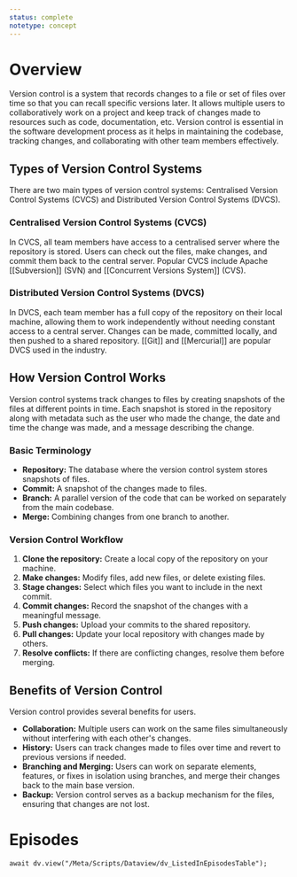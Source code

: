 ```yaml
---
status: complete
notetype: concept
---
```

# Overview
Version control is a system that records changes to a file or set of files over time so that you can recall specific versions later. It allows multiple users to collaboratively work on a project and keep track of changes made to resources such as code, documentation, etc. Version control is essential in the software development process as it helps in maintaining the codebase, tracking changes, and collaborating with other team members effectively.

## Types of Version Control Systems
There are two main types of version control systems: Centralised Version Control Systems (CVCS) and Distributed Version Control Systems (DVCS).

### Centralised Version Control Systems (CVCS)
In CVCS, all team members have access to a centralised server where the repository is stored. Users can check out the files, make changes, and commit them back to the central server. Popular CVCS include Apache [[Subversion]] (SVN) and [[Concurrent Versions System]] (CVS).

### Distributed Version Control Systems (DVCS)
In DVCS, each team member has a full copy of the repository on their local machine, allowing them to work independently without needing constant access to a central server. Changes can be made, committed locally, and then pushed to a shared repository. [[Git]] and [[Mercurial]] are popular DVCS used in the industry.

## How Version Control Works
Version control systems track changes to files by creating snapshots of the files at different points in time. Each snapshot is stored in the repository along with metadata such as the user who made the change, the date and time the change was made, and a message describing the change.

### Basic Terminology
- **Repository:** The database where the version control system stores snapshots of files.
- **Commit:** A snapshot of the changes made to files.
- **Branch:** A parallel version of the code that can be worked on separately from the main codebase.
- **Merge:** Combining changes from one branch to another.

### Version Control Workflow
1. **Clone the repository:** Create a local copy of the repository on your machine.
2. **Make changes:** Modify files, add new files, or delete existing files.
3. **Stage changes:** Select which files you want to include in the next commit.
4. **Commit changes:** Record the snapshot of the changes with a meaningful message.
5. **Push changes:** Upload your commits to the shared repository.
6. **Pull changes:** Update your local repository with changes made by others.
7. **Resolve conflicts:** If there are conflicting changes, resolve them before merging.

## Benefits of Version Control
Version control provides several benefits for users.

- **Collaboration:** Multiple users can work on the same files simultaneously without interfering with each other's changes.
- **History:** Users can track changes made to files over time and revert to previous versions if needed.
- **Branching and Merging:** Users can work on separate elements, features, or fixes in isolation using branches, and merge their changes back to the main base version.
- **Backup:** Version control serves as a backup mechanism for the files, ensuring that changes are not lost.

# Episodes
```dataviewjs
await dv.view("/Meta/Scripts/Dataview/dv_ListedInEpisodesTable");
```
